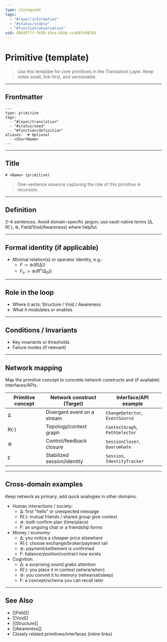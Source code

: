 ```yaml
---
type: styleguide
tags:
  - "#layer/information"
  - "#status/stable"
  - "#function/observation"
uid: 680357ff-f639-4fea-b5bb-ccd087e997b1
---
```


# Primitive (template)

> Use this template for core primitives in the Translation Layer. Keep notes small, link-first, and versionable.

---

## Frontmatter

```
---
type: primitive
tags:
  - "#layer/translation"
  - "#status/seed"
  - "#function/definition"
aliases:  # Optional
  - <ShortName>
---
```

---

## Title

`# <Name> (primitive)`

> One-sentence essence capturing the role of this primitive in recursion.

---

## Definition

2–4 sentences. Avoid domain-specific jargon; use vault-native terms (∆, R(·), ⊚, Field/Void/Awareness) where helpful.

---

## Formal identity (if applicable)

- Minimal relation(s) or operator identity, e.g.:
  - $F := ⊚(R(∆))$
  - $F_n := ⊚(R^n(∆_0))$

---

## Role in the loop

- Where it acts: Structure / Void / Awareness
- What it modulates or enables

---

## Conditions / Invariants

- Key invariants or thresholds
- Failure modes (if relevant)

---

## Network mapping

Map the primitive concept to concrete network constructs and (if available) interfaces/APIs.

| Primitive concept | Network construct (Target) | Interface/API example |
|-------------------|----------------------------|-----------------------|
| ∆                 | Divergent event on a stream | `ChangeDetector`, `EventSource` |
| R(·)              | Topology/context graph      | `ContextGraph`, `PathSelector` |
| ⊚                 | Control/feedback closure    | `SessionCloser`, `QuorumGate` |
| F                 | Stabilized session/identity | `Session`, `IdentityTracker` |

---

## Cross-domain examples

Keep network as primary; add quick analogies in other domains.

- Human interactions / society:
  - ∆: first “hello” or unexpected message
  - R(·): mutual friends / shared group give context
  - ⊚: both confirm plan (time/place)
  - F: an ongoing chat or a friendship forms
- Money / economy:
  - ∆: you notice a cheaper price elsewhere
  - R(·): choose exchange/broker/payment rail
  - ⊚: payment/settlement is confirmed
  - F: balance/position/contract now exists
- Cognition:
  - ∆: a surprising sound grabs attention
  - R(·): you place it in context (where/when)
  - ⊚: you commit it to memory (rehearsal/sleep)
  - F: a concept/schema you can recall later

---

## See Also

- [[Field]]
- [[Void]]
- [[Structure]]
- [[Awareness]]
- Closely related primitives/interfaces (inline links)
